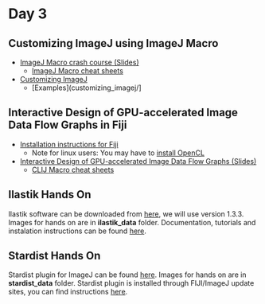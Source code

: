 # Day 3

## Customizing ImageJ using ImageJ Macro
* [ImageJ Macro crash course (Slides)](customizing_imagej/ImageJ_macro.pptx)
  * [ImageJ Macro cheat sheets](https://github.com/BiAPoL/imagej-macro-cheat-sheet)
* [Customizing ImageJ](customizing_imagej/Customizing_ImageJ_GUI_and_IJ_markdown.pptx)
  * [Examples](customizing_imagej/]

## Interactive Design of GPU-accelerated Image Data Flow Graphs in Fiji
* [Installation instructions for Fiji](https://clij.github.io/clij2-docs/installationInFiji)
  * Note for linux users: You may have to [install OpenCL](https://clij.github.io/clij2-docs/installationInFiji#Linux)
* [Interactive Design of GPU-accelerated Image Data Flow Graphs (Slides)](image_data_flow_graphs/CLIJ_Mini_Course.pptx)
  * [CLIJ Macro cheat sheets](https://clij.github.io/clij2-docs/CLIJ2-cheatsheet_V3.pdf)

## Ilastik Hands On
Ilastik software can be downloaded from [here](https://www.ilastik.org/download.html), we will use version 1.3.3. Images for hands on are in **ilastik_data** folder. Documentation, tutorials and instalation instructions can be found [here](https://www.ilastik.org/documentation/basics/installation).

## Stardist Hands On
Stardist plugin for ImageJ can be found [here](https://imagej.net/plugins/stardist). Images for hands on are in **stardist_data** folder. Stardist plugin is installed through FIJI/ImageJ update sites, you can find instructions [here](https://imagej.net/plugins/stardist#installation).
